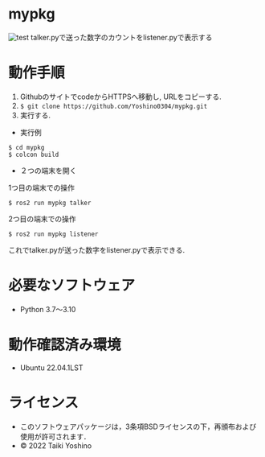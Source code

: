 # mypkg
![test](https://github.com/Yoshino0304/mypkg/actions/workflows/test.yml/badge.svg)
talker.pyで送った数字のカウントをlistener.pyで表示する

# 動作手順
1. GithubのサイトでcodeからHTTPSへ移動し, URLをコピーする.
1. ```$ git clone https://github.com/Yoshino0304/mypkg.git```
1. 実行する.

* 実行例

````
$ cd mypkg
$ colcon build
````

* ２つの端末を開く

1つ目の端末での操作

```$ ros2 run mypkg talker```

2つ目の端末での操作

```$ ros2 run mypkg listener```

これでtalker.pyが送った数字をlistener.pyで表示できる.
# 必要なソフトウェア
* Python 3.7～3.10

# 動作確認済み環境
* Ubuntu 22.04.1LST

# ライセンス
* このソフトウェアパッケージは，3条項BSDライセンスの下，再頒布および使用が許可されます．
* © 2022 Taiki Yoshino
